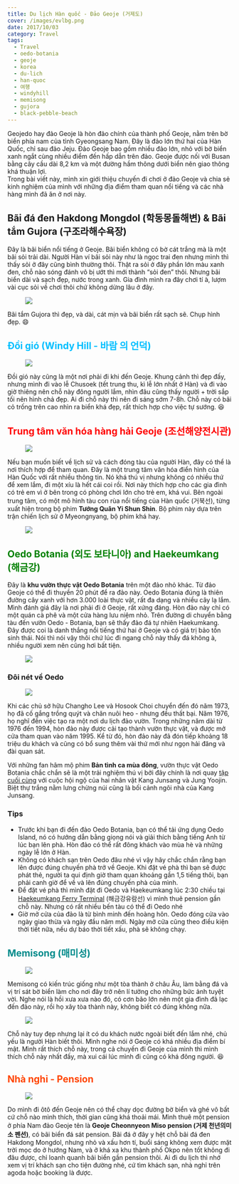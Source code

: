 ```yaml
---
title: Du lịch Hàn quốc - Đảo Geoje (거제도)
cover: /images/evlbg.png
date: 2017/10/03
category: Travel
tags:
  - Travel
  - oedo-botania
  - geoje
  - korea
  - du-lich
  - han-quoc
  - 여행
  - windyhill
  - memisong
  - gujora
  - black-pebble-beach
---
```


Geojedo hay đảo Geoje là hòn đảo chính của thành phố Geoje, nằm trên bờ biển phía nam của tỉnh Gyeongsang Nam. Đây là đảo lớn thứ hai của Hàn Quốc, chỉ sau đảo Jeju. Đảo Geoje bao gồm nhiều đảo lớn, nhỏ với bờ biển xanh ngắt cùng nhiều điểm đến hấp dẫn trên đảo. Geoje được nối với Busan bằng cây cầu dài 8,2 km và một đường hầm thông dưới biển nên giao thông khá thuận lợi.  
Trong bài viết này, mình xin giới thiệu chuyến đi chơi ở đảo Geoje và chia sẻ kinh nghiệm của mình với những địa điểm tham quan nổi tiếng và các nhà hàng mình đã ăn ở nơi này.

## <span style="color:mediumviolet"> Bãi đá đen Hakdong Mongdol (학동몽돌해변) &  Bãi tắm Gujora (구조라해수욕장) </span> 

Đây là bãi biển nổi tiếng ở Geoje. Bãi biển không có bờ cát trắng mà là một bãi sỏi trải dài. Người Hàn ví bãi sỏi này như là ngọc trai đen nhưng mình thì thấy sỏi ở đây cũng bình thường thôi. Thật ra sỏi ở đây phần lớn màu xanh đen, chỗ nào sóng đánh vô bị ướt thì mới thành “sỏi đen” thôi. Nhưng bãi biển dài và sạch đẹp, nước trong xanh. Gia đình mình ra đây chơi tí à, lượm vài cục sỏi về chơi thôi chứ không dừng lâu ở đây.

<figure>
  <img src="./geoje1.png">
  <figcaption style="font-size: 17px; align="center"> <span style="color:deepskyblue"> </figcaption>
</figure>

Bãi tắm Gujora thì đẹp, và dài, cát mịn và bãi biển rất sạch sẽ. Chụp hình đẹp. :smile:

## <span style="color:deepskyblue"> Đồi gió (Windy Hill - 바람 의 언덕) </span>

<figure>
  <img src="./geoje2.png">
  <figcaption style="font-size: 17px; align="center"> <span style="color:deepskyblue"> </figcaption>
</figure>

Đồi gió này cũng là một nơi phải đi khi đến Geoje. Khung cảnh thì đẹp đấy, nhưng mình đi vào lễ Chusoek (tết trung thu, kì lễ lớn nhất ở Hàn) và đi vào giờ thiêng nên chỗ này đông người lắm, nhìn đâu cũng thấy người + trời sắp tối nên hình chả đẹp. Ai đi chỗ này thì nên đi sáng sớm 7-8h. Chỗ này có bãi cỏ trống trên cao nhìn ra biển khá đẹp, rất thích hợp cho việc tự sướng. :laughing:

## <span style="color:red"> Trung tâm văn hóa hàng hải Geoje (조선해양전시관) </span>

<figure>
  <img src="./geoje3.png">
  <figcaption style="font-size: 17px; align="center"> <span style="color:deepskyblue"> </figcaption>
</figure>

Nếu bạn muốn biết về lịch sử và cách đóng tàu của người Hàn, đây có thể là nơi thích hợp để tham quan. Đây là một trung tâm văn hóa điển hình của Hàn Quốc với rất nhiều thông tin. Nó khá thú vị nhưng không có nhiều thứ để xem lắm, đi một xíu là hết cái coi rồi. Nơi này thích hợp cho các gia đình có trẻ em vì ở bên trong có phòng chơi lớn cho trẻ em, khá vui.
Bên ngoài trung tâm, có một mô hình tàu con rùa nổi tiếng của Hàn quốc (거북선), từng xuất hiện trong bộ phim **Tướng Quân Yi Shun Shin**. Bộ phim này dựa trên trận chiến lịch sử ở Myeongnyang, bộ phim khá hay.

<figure>
  <img src="./geoje3-1.png">
  <figcaption style="font-size: 17px; align="center"> <span style="color:deepskyblue"> </figcaption>
</figure>

## <span style="color:green"> Oedo Botania (외도 보타니아) and Haekeumkang (해금강) </span>

Đây là **khu vườn thực vật Oedo Botania** trên một đảo nhỏ khác. Từ đảo Geoje có thể đi thuyền 20 phút để ra đảo này. Oedo Botania đúng là thiên đường cây xanh với hơn 3.000 loài thực vật, rất đa dạng và nhiều cây lạ lắm. Mình đánh giá đây là nơi phải đi ở Geoje, rất xứng đáng. Hòn đảo này chỉ có một quán cà phê và một cửa hàng lưu niệm nhỏ. Trên đường di chuyển bằng tàu đến vườn Oedo - Botania, bạn sẽ thấy đảo đá tự nhiên Haekumkang. Đây được coi là danh thắng nổi tiếng thứ hai ở Geoje và có giá trị bảo tồn sinh thái. Nói thì nói vậy thôi chứ lúc đi ngang chỗ này thấy đá không à, nhiều người xem nên cũng hơi bất tiện.

<figure>
  <img src="./geoje4.png">
  <figcaption style="font-size: 17px; align="center"> <span style="color:deepskyblue"> </figcaption>
</figure>

### Đôi nét về Oedo

<figure>
  <img src="./geoje5.png">
  <figcaption style="font-size: 17px; align="center"> <span style="color:deepskyblue"> </figcaption>
</figure>

Khi các chủ sở hữu Changho Lee và Hosook Choi chuyển đến đó năm 1973, họ đã cố gắng trồng quýt và chăn nuôi heo - nhưng đều thất bại. Năm 1976, họ nghĩ đến việc tạo ra một nơi du lịch đảo vườn. Trong những năm dài từ 1976 đến 1994, hòn đảo này được cải tạo thành vườn thực vật, và được mở cửa tham quan vào năm 1995. Kể từ đó, hòn đảo này đã đón tiếp khoảng 18 triệu du khách và cũng có bổ sung thêm vài thứ mới như ngọn hải đăng và đài quan sát. 

Với những fan hâm mộ phim **Bản tình ca mùa đông**, vườn thực vật Oedo Botania chắc chắn sẽ là một trải nghiệm thú vị bởi đây chính là nơi quay <a href="https://www.youtube.com/watch?v=jvbsv5m354E" target="_blank">tập cuối cùng</a> với cuộc hội ngộ của hai nhân vật Kang Junsang và Jung Yoojin. Biệt thự trắng nằm lưng chừng núi cũng là bối cảnh ngôi nhà của Kang Junsang.

### Tips

  * Trước khi bạn đi đến đảo Oedo Botania, bạn có thể tải ứng dụng Oedo Island, nó có hướng dẫn bằng giọng nói và giải thích bằng tiếng Anh từ lúc bạn lên phà. Hòn đảo có thể rất đông khách vào mùa hè và những ngày lễ lớn ở Hàn.
  * Không có khách sạn trên Oedo đâu nhé vì vậy hãy chắc chắn rằng bạn lên được đúng chuyến phà trở về Geoje. Khi đặt vé phà thì bạn sẽ được phát thẻ, người ta qui định giờ tham quan khoảng gần 1,5 tiếng thôi, bạn phải canh giờ để về và lên đúng chuyến phà của mình. 
  * Để đặt vé phà thì mình đặt đi Oedo và Haekeumkang lúc 2:30 chiều tại <a href="http://www.hggtour.net/main.php" target="_blank">Haekeumkang Ferry Terminal</a> (해금강유람선) vì mình thuê pension gần chỗ này. Nhưng có rất nhiều bến tàu có thể đi Oedo nhé
  * Giờ mở cửa của đảo là từ bình minh đến hoàng hôn. Oedo đóng cửa vào ngày giao thừa và ngày đầu năm mới. Ngày mở cửa cũng theo điều kiện thời tiết nữa, nếu dự báo thời tiết xấu, phà sẽ không chạy.

## <span style="color:darkcyan"> Memisong (매미성) </span>

<figure>
  <img src="./geoje6.png">
  <figcaption style="font-size: 17px; align="center"> <span style="color:deepskyblue"> </figcaption>
</figure>

Memisong có kiến trúc giống như một tòa thành ở châu Âu, làm bằng đá và vị trí sát bờ biển làm cho nơi đây trở nên lí tưởng cho những bức ảnh tuyệt vời. Nghe nói là hồi xưa xưa nào đó, có cơn bão lớn nên một gia đình đã lạc đến đảo này, rồi họ xây tòa thành này, không biết có đúng không nữa. 

<figure>
  <img src="./geoje6-1.png">
  <figcaption style="font-size: 17px; align="center"> <span style="color:deepskyblue"> </figcaption>
</figure>

Chỗ này tuy đẹp nhưng lại ít có du khách nước ngoài biết đến lắm nhé, chủ yếu là người Hàn biết thôi. Mình nghe nói ở Geoje có khá nhiều địa điểm bí mật. Mình rất thích chỗ này, trong cả chuyến đi Geoje của mình thì mình thích chỗ này nhất đấy, mà xui cái lúc mình đi cũng có khá đông người. :laughing:

## <span style="color:orangered"> Nhà nghỉ - Pension </span>

<figure>
  <img src="./geoje7.png">
  <figcaption style="font-size: 17px; align="center"> <span style="color:deepskyblue"> </figcaption>
</figure>

Do mình đi ôtô đến Geoje nên có thể chạy dọc đường bờ biển và ghé vô bất cứ chỗ nào mình thích, thời gian cũng khá thoải mái. Mình thuê một pension ở phía Nam đảo Geoje tên là **Geoje Cheonnyeon Miso pension (거제 천년의미소 펜션)**, có bãi biển đá sát pension. Bãi đá ở đây y hệt chỗ bãi đá đen Hakdong Mongdol, nhưng nhỏ và xấu hơn tí, buổi sáng không xem được mặt trời mọc do ở hướng Nam, và ở khá xa khu thành phố Okpo nên tốt không đi đâu được, chỉ loanh quanh bãi biển gần pension thôi. Ai đi du lịch thì nhớ xem vị trí khách sạn cho tiện đường nhé, cứ tìm khách sạn, nhà nghỉ trên agoda hoặc booking là được.
